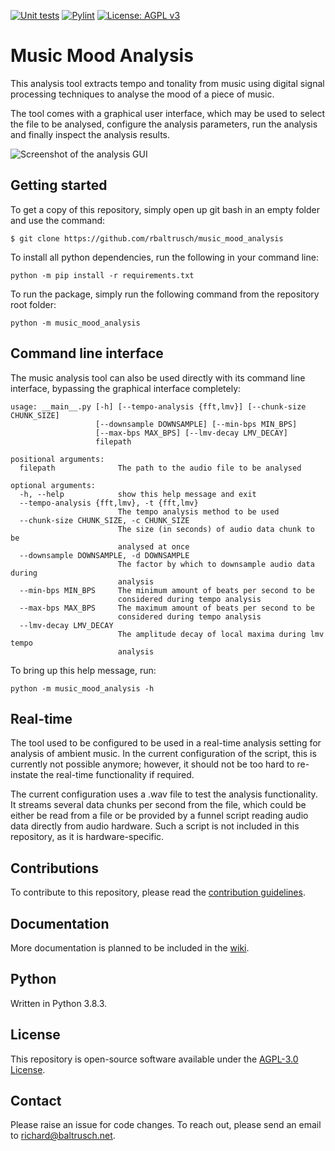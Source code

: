 [![Unit tests](https://github.com/rbaltrusch/music_mood_analysis/actions/workflows/pytest-unit-tests.yml/badge.svg)](https://github.com/rbaltrusch/music_mood_analysis/actions/workflows/pytest-unit-tests.yml)
[![Pylint](https://github.com/rbaltrusch/music_mood_analysis/actions/workflows/pylint.yml/badge.svg)](https://github.com/rbaltrusch/music_mood_analysis/actions/workflows/pylint.yml)
[![License: AGPL v3](https://img.shields.io/badge/License-AGPL_v3-blue.svg)](https://www.gnu.org/licenses/agpl-3.0)

# Music Mood Analysis

This analysis tool extracts tempo and tonality from music using digital signal processing techniques to analyse the mood of a piece of music.

The tool comes with a graphical user interface, which may be used to select the file to be analysed, configure the analysis parameters, run the analysis and finally inspect the analysis results.

![Screenshot of the analysis GUI](music_mood_analysis/gui/media/screenshot2.png?raw=true "Screenshot of the analysis GUI")

## Getting started

To get a copy of this repository, simply open up git bash in an empty folder and use the command:

    $ git clone https://github.com/rbaltrusch/music_mood_analysis

To install all python dependencies, run the following in your command line:

    python -m pip install -r requirements.txt

To run the package, simply run the following command from the repository root folder:

    python -m music_mood_analysis

## Command line interface

The music analysis tool can also be used directly with its command line interface, bypassing the graphical interface completely:

```
usage: __main__.py [-h] [--tempo-analysis {fft,lmv}] [--chunk-size CHUNK_SIZE]
                   [--downsample DOWNSAMPLE] [--min-bps MIN_BPS]
                   [--max-bps MAX_BPS] [--lmv-decay LMV_DECAY]
                   filepath

positional arguments:
  filepath              The path to the audio file to be analysed

optional arguments:
  -h, --help            show this help message and exit
  --tempo-analysis {fft,lmv}, -t {fft,lmv}
                        The tempo analysis method to be used
  --chunk-size CHUNK_SIZE, -c CHUNK_SIZE
                        The size (in seconds) of audio data chunk to be
                        analysed at once
  --downsample DOWNSAMPLE, -d DOWNSAMPLE
                        The factor by which to downsample audio data during
                        analysis
  --min-bps MIN_BPS     The minimum amount of beats per second to be
                        considered during tempo analysis
  --max-bps MAX_BPS     The maximum amount of beats per second to be
                        considered during tempo analysis
  --lmv-decay LMV_DECAY
                        The amplitude decay of local maxima during lmv tempo
                        analysis
```

To bring up this help message, run:

```
python -m music_mood_analysis -h
```

## Real-time

The tool used to be configured to be used in a real-time analysis setting for analysis of ambient music. In the current configuration of the script, this is currently not possible anymore; however, it should not be too hard to re-instate the real-time functionality if required.

The current configuration uses a .wav file to test the analysis functionality. It streams several data chunks per second from the file, which could be either be read from a file or be provided by a funnel script reading audio data directly from audio hardware. Such a script is not included in this repository, as it is hardware-specific.

## Contributions

To contribute to this repository, please read the [contribution guidelines](CONTRIBUTING.md).

## Documentation

More documentation is planned to be included in the [wiki](https://github.com/rbaltrusch/music_mood_analysis/wiki).

## Python

Written in Python 3.8.3.

## License

This repository is open-source software available under the [AGPL-3.0 License](https://github.com/rbaltrusch/music_mood_analysis/blob/master/LICENSE).

## Contact

Please raise an issue for code changes. To reach out, please send an email to richard@baltrusch.net.
